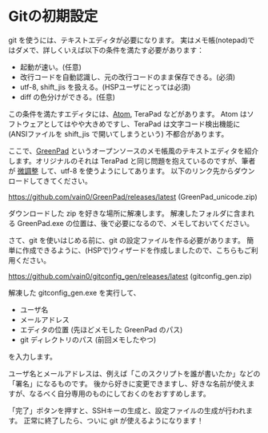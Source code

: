 # Gitの初期設定

git を使うには、テキストエディタが必要になります。
実はメモ帳(notepad)ではダメで、詳しくいえば以下の条件を満たす必要があります：

* 起動が速い。(任意)
* 改行コードを自動認識し、元の改行コードのまま保存できる。(必須)
* utf-8, shift_jis を扱える。(HSPユーザにとっては必須)
* diff の色分けができる。(任意)

この条件を満たすエディタには、[Atom](https://atom.io/), TeraPad などがあります。
Atom はソフトウェアとしてはやや大きめですし、TeraPad は文字コード検出機能に (ANSIファイルを shift_jis で開いてしまうという) 不都合があります。

ここで、[GreenPad](http://www.kmonos.net/lib/gp.ja.html) というオープンソースのメモ帳風のテキストエディタを紹介します。オリジナルのそれは TeraPad と同じ問題を抱えているのですが、筆者が [微調整](https://github.com/vain0/GreenPad/commit/16988251e37) して、utf-8 を使うようにしてあります。
以下のリンク先からダウンロードしてきてください。

<https://github.com/vain0/GreenPad/releases/latest> (GreenPad_unicode.zip)

ダウンロードした zip を好きな場所に解凍します。
解凍したフォルダに含まれる GreenPad.exe の位置は、後で必要になるので、メモしておいてください。

さて、git を使いはじめる前に、git の設定ファイルを作る必要があります。
簡単に作成できるように、(HSPで)ウィザードを作成しましたので、こちらもご利用ください。

<https://github.com/vain0/gitconfig_gen/releases/latest> (gitconfig_gen.zip)

解凍した gitconfig_gen.exe を実行して、

* ユーザ名
* メールアドレス
* エディタの位置 (先ほどメモした GreenPad のパス)
* git ディレクトリのパス (前回メモしたやつ)

を入力します。

ユーザ名とメールアドレスは、例えば「このスクリプトを誰が書いたか」などの「署名」になるものです。
後から好きに変更できますし、好きな名前が使えますが、なるべく自分専用のものにしておくのをおすすめします。

「完了」ボタンを押すと、SSHキーの生成と、設定ファイルの生成が行われます。
正常に終了したら、ついに git が使えるようになります！
